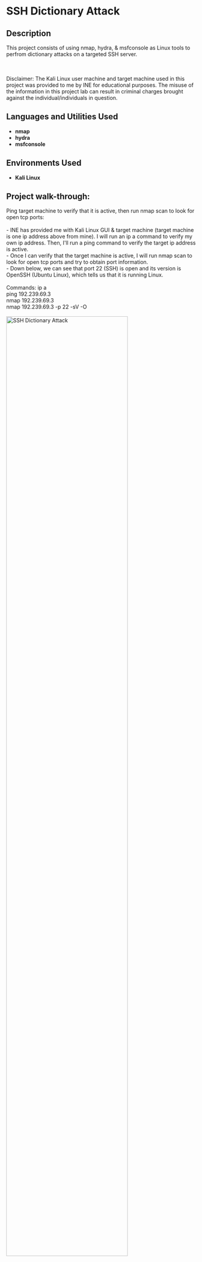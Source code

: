 <h1>SSH Dictionary Attack</h1>


<h2>Description</h2>
This project consists of using nmap, hydra, & msfconsole as Linux tools to perfrom dictionary attacks on a targeted SSH server. 
<br />
<br />
<br />

Disclaimer: The Kali Linux user machine and target machine used in this project was provided to me by INE for educational purposes. The misuse of the information in this project lab can result in criminal charges brought against the individual/individuals in question.
<br />


<h2>Languages and Utilities Used</h2>

- <b>nmap</b>
- <b>hydra</b>
- <b>msfconsole</b>


<h2>Environments Used </h2>

- <b>Kali Linux</b>

<h2>Project walk-through:</h2>

<p align="left">
Ping target machine to verify that it is active, then run nmap scan to look for open tcp ports: <br/>
<br/>
- INE has provided me with Kali Linux GUI & target machine (target machine is one ip address above from mine).  I will run an ip a command to verify my own ip address. Then, I'll run a ping command to verify the target ip address is active.
<br/>
- Once I can verify that the target machine is active, I will run nmap scan to look for open tcp ports and try to obtain port information. 
<br/>
- Down below, we can see that port 22 (SSH) is open and its version is OpenSSH (Ubuntu Linux), which tells us that it is running Linux.
<br/>
<br/>
Commands: ip a
<br/>
ping 192.239.69.3
<br/>
nmap 192.239.69.3
<br/>
nmap 192.239.69.3 -p 22 -sV -O
<br/>
<br/>
<img src="https://i.imgur.com/WAHtHYv.png" height="80%" width="80%" alt="SSH Dictionary Attack" class="center"/>
<br />
<img src="https://i.imgur.com/7f8KtmC.png" height="80%" width="80%" alt="SSH Dictionary Attack" class="center"/>
<br />
<br />
<br />
<br />
<br />
<br />
<br />
Utilize Hydra (Linux tool) to perform a dictionary attack on the target SSH server: <br/>
<br/>
- Hydra is a brute-forcing tool that helps penetration testers and ethical hackers crack the passwords of network services. Hydra can perform rapid dictionary attacks against more than 50 protocols. This includes telnet, SSH, FTP, HTTP, HTTPS, SMB, databases, and several other services.
<br/>
- Below, we can see that I used the Hydra tool to see if I could successfully find a password for a user named "student".
<br/>
- From the results, it looks like the Hydra tool was able to successfully find a valid password for the user "student" by using the rockyou wordlist.
<br/>
<br/>
Commands: gzip -d /usr/share/wordlists/rockyou.txt.gz
<br/>
hydra -l student -P /usr/share/wordlists/rockyou.txt 192.239.69.3 ssh
<br/>
<br/>
<img src="https://i.imgur.com/2BTukDQ.png" height="80%" width="80%" alt="SSH Dictionary Attack" class="center"/>
<br />
<br />
<br />
<br />
<br />
<br />
<br />
Now that we have a valid password for the user "student", test an SSH log in: <br/>
<br/>
- We can see that I was able to successfully log into the SSH server, however it looks like the "student" user cannot really do much in regards with user permissions. 
<br/>
<br/>
Command: ssh student@192.239.69.3
<br/>
<br/>
<img src="https://i.imgur.com/NkUnaRy.png" height="80%" width="80%" alt="SSH Dictionary Attack" class="center"/>
<br />
<br />
<br />
<br />
<br />
<br />
<br />
Utilize the Nmap tool to try and find a valid password for user "administrator": <br/>
<br/>
- We can see that nmap started brute forcing by trying multiple passwords for user "administrator" until if found a match with the password sunshine. 
<br/>
<br/>
Commands: echo "administrator" > user
<br/>
nmap 192.239.69.3 -p 22 --script ssh-brute --script-args userdb=/root/user
<br/>
<br/>
<img src="https://i.imgur.com/hyyFnMI.png" height="80%" width="80%" alt="SSH Dictionary Attack" class="center"/>
<br />
<br />
<br />
<br />
<br />
<br />
<br />



</p>
